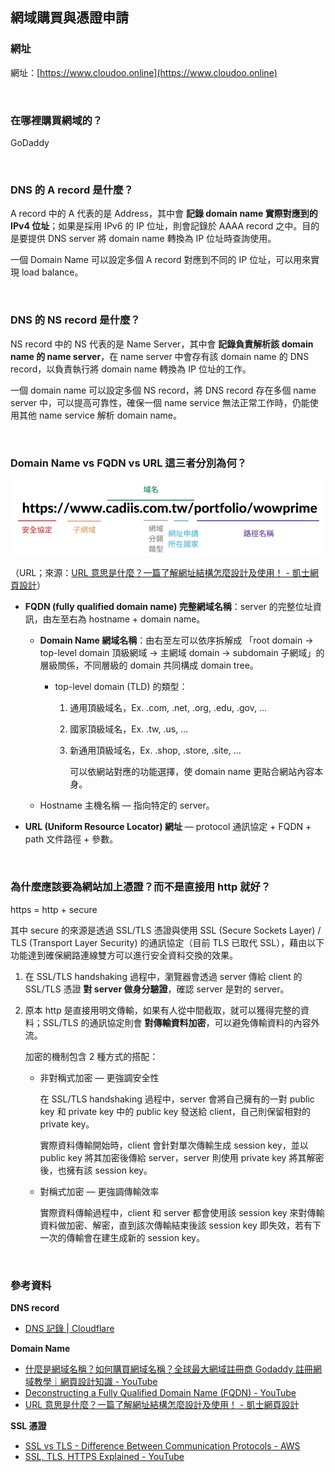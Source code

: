 ## 網域購買與憑證申請

### 網址

網址：[https://www.cloudoo.online](https://www.cloudoo.online)

<br>

### 在哪裡購買網域的？

GoDaddy

<br>

### DNS 的 A record 是什麼？

A record 中的 A 代表的是 Address，其中會 **記錄 domain name 實際對應到的 IPv4 位址**；如果是採用 IPv6 的 IP 位址，則會記錄於 AAAA record 之中。目的是要提供 DNS server 將 domain name 轉換為 IP 位址時查詢使用。

一個 Domain Name 可以設定多個 A record 對應到不同的 IP 位址，可以用來實現 load balance。

<br>

### DNS 的 NS record 是什麼？

NS record 中的 NS 代表的是 Name Server，其中會 **記錄負責解析該 domain name 的 name server**，在 name server 中會存有該 domain name 的 DNS record，以負責執行將 domain name 轉換為 IP 位址的工作。

一個 domain name 可以設定多個 NS record，將 DNS record 存在多個 name server 中，可以提高可靠性，確保一個 name service 無法正常工作時，仍能使用其他 name service 解析 domain name。

<br>

### Domain Name vs FQDN vs URL 這三者分別為何？

<img src="./assets/url_example.png" alt="example of url">

（URL；來源：[URL 意思是什麼？一篇了解網址結構怎麼設計及使用！ - 凱士網頁設計](https://www.cadiis.com.tw/blog/what-is-url)）

-   **FQDN (fully qualified domain name) 完整網域名稱**：server 的完整位址資訊，由左至右為 hostname + domain name。

    -   **Domain Name 網域名稱**：由右至左可以依序拆解成 「root domain → top-level domain 頂級網域 → 主網域 domain → subdomain 子網域」的層級關係，不同層級的 domain 共同構成 domain tree。

        -   top-level domain (TLD) 的類型：

            1. 通用頂級域名，Ex. .com, .net, .org, .edu, .gov, …
            2. 國家頂級域名，Ex. .tw, .us, …
            3. 新通用頂級域名，Ex. .shop, .store, .site, …

                可以依網站對應的功能選擇，使 domain name 更貼合網站內容本身。

    -   Hostname 主機名稱 — 指向特定的 server。

-   **URL (Uniform Resource Locator) 網址** — protocol 通訊協定 + FQDN + path 文件路徑 + 參數。

<br>

### 為什麼應該要為網站加上憑證？而不是直接用 http 就好？

https = http + secure

其中 secure 的來源是透過 SSL/TLS 憑證與使用 SSL (Secure Sockets Layer) / TLS (Transport Layer Security) 的通訊協定（目前 TLS 已取代 SSL），藉由以下功能達到確保網路連線雙方可以進行安全資料交換的效果。

1. 在 SSL/TLS handshaking 過程中，瀏覽器會透過 server 傳給 client 的 SSL/TLS 憑證 **對 server 做身分驗證**，確認 server 是對的 server。

2. 原本 http 是直接用明文傳輸，如果有人從中間截取，就可以獲得完整的資料；SSL/TLS 的通訊協定則會 **對傳輸資料加密**，可以避免傳輸資料的內容外流。

    加密的機制包含 2 種方式的搭配：

    - 非對稱式加密 — 更強調安全性

        在 SSL/TLS handshaking 過程中，server 會將自己擁有的一對 public key 和 private key 中的 public key 發送給 client，自己則保留相對的 private key。

        實際資料傳輸開始時，client 會針對單次傳輸生成 session key，並以 public key 將其加密後傳給 server，server 則使用 private key 將其解密後，也擁有該 session key。

    - 對稱式加密 — 更強調傳輸效率

        實際資料傳輸過程中，client 和 server 都會使用該 session key 來對傳輸資料做加密、解密，直到該次傳輸結束後該 session key 即失效，若有下一次的傳輸會在建生成新的 session key。

<br>

### 參考資料

**DNS record**

-   [DNS 記錄 | Cloudflare](https://www.cloudflare.com/zh-tw/learning/dns/dns-records/)

**Domain Name**

-   [什麼是網域名稱？如何購買網域名稱？全球最大網域註冊商 Godaddy 註冊網域教學｜網頁設計知識 - YouTube](https://www.youtube.com/watch?v=Iji7zHUUUmE)
-   [Deconstructing a Fully Qualified Domain Name (FQDN) - YouTube](https://www.youtube.com/watch?v=WCryvJByxlE)
-   [URL 意思是什麼？一篇了解網址結構怎麼設計及使用！ - 凱士網頁設計](https://www.cadiis.com.tw/blog/what-is-url)

**SSL 憑證**

-   [SSL vs TLS - Difference Between Communication Protocols - AWS](https://aws.amazon.com/compare/the-difference-between-ssl-and-tls/?nc1=h_ls)
-   [SSL, TLS, HTTPS Explained - YouTube](https://www.youtube.com/watch?v=j9QmMEWmcfo)
